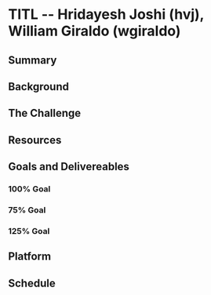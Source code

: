 # TITL -- Hridayesh Joshi (hvj), William Giraldo (wgiraldo)


## Summary


## Background


## The Challenge

## Resources

## Goals and Delivereables

### 100% Goal

### 75% Goal

### 125% Goal


## Platform


## Schedule